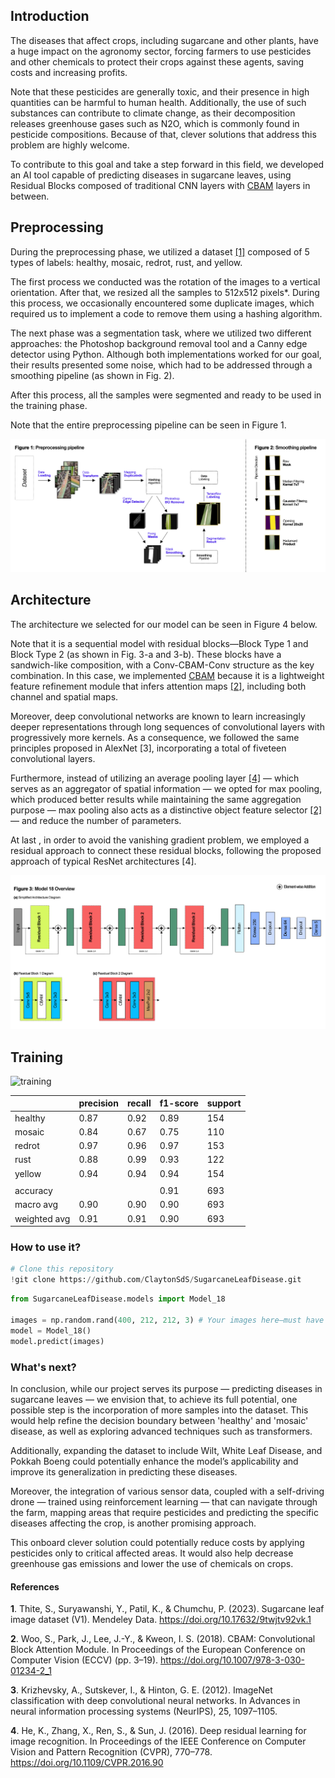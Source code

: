 ## Introduction
The diseases that affect crops, including sugarcane and other plants, have a huge impact on the agronomy sector, forcing farmers to use pesticides and other chemicals to protect their crops against these agents, saving costs and increasing profits.

Note that these pesticides are generally toxic, and their presence in high quantities can be harmful to human health. Additionally, the use of such substances can contribute to climate change, as their decomposition releases greenhouse gases such as N2O, which is commonly found in pesticide compositions. Because of that, clever solutions that address this problem are highly welcome. 

To contribute to this goal and take a step forward in this field, we developed an AI tool capable of predicting diseases in sugarcane leaves, using Residual Blocks composed of traditional CNN layers with [CBAM](figures/cbam.png) layers in between.

## Preprocessing
During the preprocessing phase, we utilized a dataset [[1]](https://doi.org/10.17632/9twjtv92vk.1) composed of 5 types of labels: healthy, mosaic, redrot, rust, and yellow.

The first process we conducted was the rotation of the images to a vertical orientation. After that, we resized all the samples to 512x512 pixels*. During this process, we occasionally encountered some duplicate images, which required us to implement a code to remove them using a hashing algorithm.

The next phase was a segmentation task, where we utilized two different approaches: the Photoshop background removal tool and a Canny edge detector using Python. Although both implementations worked for our goal, their results presented some noise, which had to be addressed through a smoothing pipeline (as shown in Fig. 2).

After this process, all the samples were segmented and ready to be used in the training phase.

Note that the entire preprocessing pipeline can be seen in Figure 1.


![pipeline](figures/preprocessing.png)

## Architecture
The architecture we selected for our model can be seen in Figure 4 below.

Note that it is a sequential model with residual blocks—Block Type 1 and Block Type 2 (as shown in Fig. 3-a and 3-b). These blocks have a sandwich-like composition, with a Conv-CBAM-Conv structure as the key combination. In this case, we implemented [CBAM](figures/cbam.png) because it is a lightweight feature refinement module that infers attention maps [[2]](https://doi.org/10.1007/978-3-030-01234-2_1), including both channel and spatial maps.

Moreover, deep convolutional networks are known to learn increasingly deeper representations through long sequences of convolutional layers with progressively more kernels. As a consequence, we followed the same principles proposed in AlexNet [3], incorporating a total of fiveteen convolutional layers.

Furthermore, instead of utilizing an average pooling layer [[4]](https://doi.org/10.1109/CVPR.2016.90) — which serves as an aggregator of spatial information — we opted for max pooling, which produced better results while maintaining the same aggregation purpose — max pooling also acts as a distinctive object feature selector [[2]](https://doi.org/10.1007/978-3-030-01234-2_1) — and reduce the number of parameters.

At last	, in order to avoid the vanishing gradient problem, we employed a residual approach to connect these residual blocks, following the proposed approach of typical ResNet architectures [4].

![model18-diagram](figures/model_18.png)


## Training
![training](figures/training.gif)

|           | precision       |  recall       | f1-score       | support       |
|-----------|-----------------|---------------|----------------|---------------|
|  healthy |   0.87  |  0.92  | 0.89  | 154 |
|  mosaic  |   0.84  |  0.67  | 0.75  | 110 |
|  redrot  |   0.97  |  0.96  | 0.97  | 153 |
|  rust    |   0.88  |  0.99  | 0.93  | 122 |
|  yellow  |   0.94  |  0.94  | 0.94  | 154 |
||||||
|  accuracy      |         |        | 0.91  | 693 |
|  macro avg     |   0.90  |  0.90  | 0.90  | 693 |
|  weighted avg  |   0.91  |  0.91  | 0.90  | 693 |

### How to use it?
```python
# Clone this repository
!git clone https://github.com/ClaytonSdS/SugarcaneLeafDisease.git
```
```python
from SugarcaneLeafDisease.models import Model_18

images = np.random.rand(400, 212, 212, 3) # Your images here—must have 3 channels.
model = Model_18()
model.predict(images)
```


### What's next?
In conclusion, while our project serves its purpose — predicting diseases in sugarcane leaves — we envision that, to achieve its full potential, one possible step is the incorporation of more samples into the dataset. This would help refine the decision boundary between 'healthy' and 'mosaic' disease, as well as exploring advanced techniques such as transformers. 

Additionally, expanding the dataset to include Wilt, White Leaf Disease, and Pokkah Boeng could potentially enhance the model’s applicability and improve its generalization in predicting these diseases.

Moreover, the integration of various sensor data, coupled with a self-driving drone — trained using reinforcement learning — that can navigate through the farm, mapping areas that require pesticides and predicting the specific diseases affecting the crop, is another promising approach.

This onboard clever solution could potentially reduce costs by applying pesticides only to critical affected areas. It would also help decrease greenhouse gas emissions and lower the use of chemicals on crops.

#### References
**1**. Thite, S., Suryawanshi, Y., Patil, K., & Chumchu, P. (2023). Sugarcane leaf image dataset (V1). Mendeley Data. https://doi.org/10.17632/9twjtv92vk.1

**2**. Woo, S., Park, J., Lee, J.-Y., & Kweon, I. S. (2018). CBAM: Convolutional Block Attention Module. In Proceedings of the European Conference on Computer Vision (ECCV) (pp. 3–19). https://doi.org/10.1007/978-3-030-01234-2_1  

**3**. Krizhevsky, A., Sutskever, I., & Hinton, G. E. (2012). ImageNet classification with deep convolutional neural networks. In Advances in neural information processing systems (NeurIPS), 25, 1097–1105.  

**4**. He, K., Zhang, X., Ren, S., & Sun, J. (2016). Deep residual learning for image recognition. In Proceedings of the IEEE Conference on Computer Vision and Pattern Recognition (CVPR), 770–778. https://doi.org/10.1109/CVPR.2016.90


